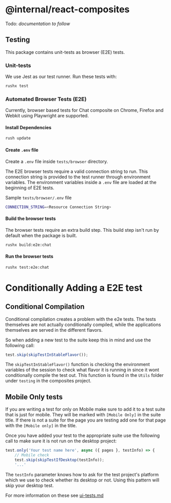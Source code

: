 # @internal/react-composites

Todo: _documentation to follow_

## Testing

This package contains unit-tests as browser (E2E) tests.

### Unit-tests

We use Jest as our test runner. Run these tests with:

```sh
rushx test
```

### Automated Browser Tests (E2E)

Currently, browser based tests for Chat composite on Chrome, Firefox and Webkit using Playwright are supported.

#### Install Dependencies

```sh
rush update
```

#### Create `.env` file

Create a `.env` file inside `tests/browser` directory.

The E2E browser tests require a valid connection string to run. This connection string is provided to the test runner through environment variables.
The environment variables inside a `.env` file are loaded at the beginning of E2E tests.

Sample `tests/browser/.env` file

```sh
CONNECTION_STRING=<Resource Connection String>
```

#### Build the browser tests

The browser tests require an extra build step. This build step isn't run by default when the package is built.

```sh
rushx build:e2e:chat
```

#### Run the browser tests

```sh
rushx test:e2e:chat
```

# Conditionally Adding a E2E test 

## Conditional Compilation

Conditional compilation creates a problem with the e2e tests. The tests themselves are not actually conditionally compiled, while the applications themselves are served in the different flavors.

So when adding a new test to the suite keep this in mind and use the following call:

```TypeScript
test.skip(skipTestInStableFlavor());
```

The `skipTestInStableFlavor()` function is checking the environment variables of the session to check what flavor it is running in since it wont conditionally compile the test out. This function is found in the `Utils` folder under `testing` in the composites project.

## Mobile Only tests

If you are writing a test for only on Mobile make sure to add it to a test suite that is just for mobile. They will be marked with `[Mobile Only]` in the suite title. If there is not a suite for the page you are testing add one for that page with the `[Mobile only]` in the title.

Once you have added your test to the appropriate suite use the following call to make sure it is not run on the desktop project:

```Typescript
test.only('Your test name here', async ({ pages }, testInfo) => {
    // Mobile check
    test.skip(skipTestIfDesktop(testInfo));
    '...'
```

The `testInfo` parameter knows how to ask for the test project's platform which we use to check whether its desktop or not. Using this pattern will skip your desktop test.

For more information on these see [ui-tests.md](../../docs/references/ui-tests.md)

